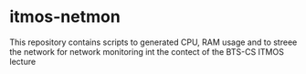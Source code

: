 # itmos-netmon
This repository contains scripts to generated CPU, RAM usage and to streee the network for network monitoring int the contect of the BTS-CS ITMOS lecture
